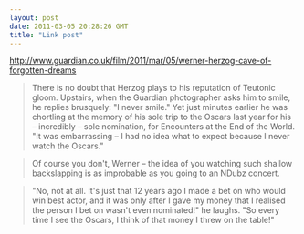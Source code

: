 ```yaml
---
layout: post
date: 2011-03-05 20:28:26 GMT
title: "Link post"
---
```

<http://www.guardian.co.uk/film/2011/mar/05/werner-herzog-cave-of-forgotten-dreams>

> There is no doubt that Herzog plays to his reputation of Teutonic gloom. Upstairs, when the Guardian photographer asks him to smile, he replies brusquely: "I never smile." Yet just minutes earlier he was chortling at the memory of his sole trip to the Oscars last year for his – incredibly – sole nomination, for Encounters at the End of the World. "It was embarrassing – I had no idea what to expect because I never watch the Oscars."

> 

> Of course you don't, Werner – the idea of you watching such shallow backslapping is as improbable as you going to an NDubz concert.

> 

> "No, not at all. It's just that 12 years ago I made a bet on who would win best actor, and it was only after I gave my money that I realised the person I bet on wasn't even nominated!" he laughs. "So every time I see the Oscars, I think of that money I threw on the table!"
